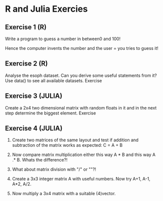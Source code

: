 # R and Julia Exercies

## Exercise 1 (R)

Write a program to guess a number in between0 and 100!

Hence the computer invents the number and the user = you tries to guess it!

## Exercise 2 (R)

Analyse the esoph dataset. Can you derive some useful statements from it? Use data() to see all available datasets.
Exercise

## Exercise 3 (JULIA)

Create a 2x4 two dimensional matrix with random floats in it and in the next step determine the biggest element.
Exercise

## Exercise 4 (JULIA)

1. Create two matrices of the same layout and test if addition and subtraction of the matrix works as expected: C = A + B

2. Now compare matrix multiplication either this way A * B and this way A .* B. Whats the difference?!

3. What about matrix division with "/" or "\"?!

4. Create a 3x3 integer matrix A with useful numbers. Now try A+1, A-1, A*2, A/2.

5. Now multiply a 3x4 matrix with a suitable (4)vector. 